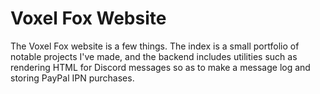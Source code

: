 # Voxel Fox Website

The Voxel Fox website is a few things. The index is a small portfolio of notable projects I've made, and the backend includes utilities such as rendering HTML for Discord messages so as to make a message log and storing PayPal IPN purchases.
